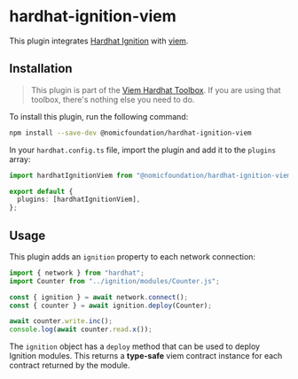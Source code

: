 # hardhat-ignition-viem

This plugin integrates [Hardhat Ignition](https://hardhat.org/ignition) with [viem](https://viem.sh).

## Installation

> This plugin is part of the [Viem Hardhat Toolbox](/v-next/hardhat-toolbox-viem/). If you are using that toolbox, there's nothing else you need to do.

To install this plugin, run the following command:

```bash
npm install --save-dev @nomicfoundation/hardhat-ignition-viem
```

In your `hardhat.config.ts` file, import the plugin and add it to the `plugins` array:

```ts
import hardhatIgnitionViem from "@nomicfoundation/hardhat-ignition-viem";

export default {
  plugins: [hardhatIgnitionViem],
};
```

## Usage

This plugin adds an `ignition` property to each network connection:

```ts
import { network } from "hardhat";
import Counter from "../ignition/modules/Counter.js";

const { ignition } = await network.connect();
const { counter } = await ignition.deploy(Counter);

await counter.write.inc();
console.log(await counter.read.x());
```

The `ignition` object has a `deploy` method that can be used to deploy Ignition modules. This returns a **type-safe** viem contract instance for each contract returned by the module.
